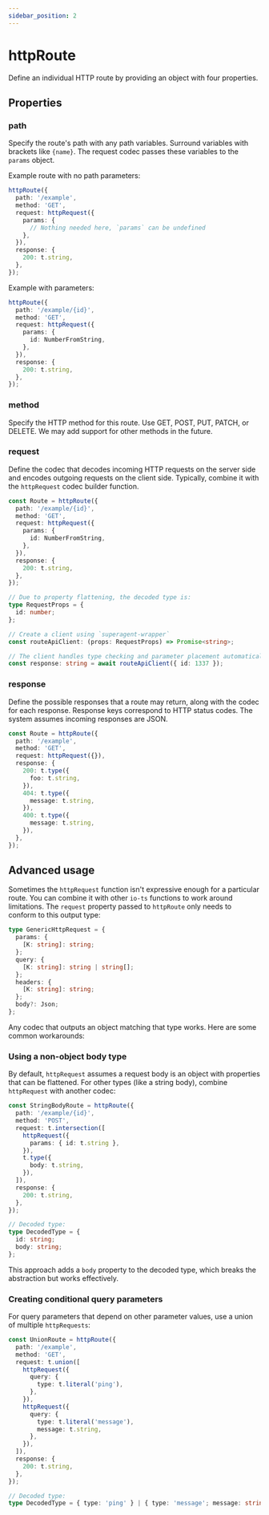 ```yaml
---
sidebar_position: 2
---
```


# httpRoute

Define an individual HTTP route by providing an object with four properties.

## Properties

### path

Specify the route's path with any path variables. Surround variables with brackets like
`{name}`. The request codec passes these variables to the `params` object.

Example route with no path parameters:

```typescript
httpRoute({
  path: '/example',
  method: 'GET',
  request: httpRequest({
    params: {
      // Nothing needed here, `params` can be undefined
    },
  }),
  response: {
    200: t.string,
  },
});
```

Example with parameters:

```typescript
httpRoute({
  path: '/example/{id}',
  method: 'GET',
  request: httpRequest({
    params: {
      id: NumberFromString,
    },
  }),
  response: {
    200: t.string,
  },
});
```

### method

Specify the HTTP method for this route. Use GET, POST, PUT, PATCH, or DELETE. We may add
support for other methods in the future.

### request

Define the codec that decodes incoming HTTP requests on the server side and encodes
outgoing requests on the client side. Typically, combine it with the `httpRequest` codec
builder function.

```typescript
const Route = httpRoute({
  path: '/example/{id}',
  method: 'GET',
  request: httpRequest({
    params: {
      id: NumberFromString,
    },
  }),
  response: {
    200: t.string,
  },
});

// Due to property flattening, the decoded type is:
type RequestProps = {
  id: number;
};

// Create a client using `superagent-wrapper`
const routeApiClient: (props: RequestProps) => Promise<string>;

// The client handles type checking and parameter placement automatically
const response: string = await routeApiClient({ id: 1337 });
```

### response

Define the possible responses that a route may return, along with the codec for each
response. Response keys correspond to HTTP status codes. The system assumes incoming
responses are JSON.

```typescript
const Route = httpRoute({
  path: '/example',
  method: 'GET',
  request: httpRequest({}),
  response: {
    200: t.type({
      foo: t.string,
    }),
    404: t.type({
      message: t.string,
    }),
    400: t.type({
      message: t.string,
    }),
  },
});
```

## Advanced usage

Sometimes the `httpRequest` function isn't expressive enough for a particular route. You
can combine it with other `io-ts` functions to work around limitations. The `request`
property passed to `httpRoute` only needs to conform to this output type:

```typescript
type GenericHttpRequest = {
  params: {
    [K: string]: string;
  };
  query: {
    [K: string]: string | string[];
  };
  headers: {
    [K: string]: string;
  };
  body?: Json;
};
```

Any codec that outputs an object matching that type works. Here are some common
workarounds:

### Using a non-object body type

By default, `httpRequest` assumes a request body is an object with properties that can
be flattened. For other types (like a string body), combine `httpRequest` with another
codec:

```typescript
const StringBodyRoute = httpRoute({
  path: '/example/{id}',
  method: 'POST',
  request: t.intersection([
    httpRequest({
      params: { id: t.string },
    }),
    t.type({
      body: t.string,
    }),
  ]),
  response: {
    200: t.string,
  },
});

// Decoded type:
type DecodedType = {
  id: string;
  body: string;
};
```

This approach adds a `body` property to the decoded type, which breaks the abstraction
but works effectively.

### Creating conditional query parameters

For query parameters that depend on other parameter values, use a union of multiple
`httpRequests`:

```typescript
const UnionRoute = httpRoute({
  path: '/example',
  method: 'GET',
  request: t.union([
    httpRequest({
      query: {
        type: t.literal('ping'),
      },
    }),
    httpRequest({
      query: {
        type: t.literal('message'),
        message: t.string,
      },
    }),
  ]),
  response: {
    200: t.string,
  },
});

// Decoded type:
type DecodedType = { type: 'ping' } | { type: 'message'; message: string };
```
